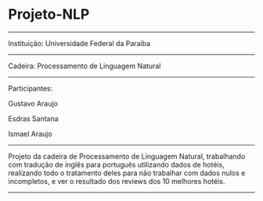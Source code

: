 # Projeto-NLP
** **
Instituição: Universidade Federal da Paraíba

** **
Cadeira: Processamento de Linguagem Natural

** **
Participantes:

Gustavo Araujo


Esdras Santana


Ismael Araujo

** **
Projeto da cadeira de Processamento de Linguagem Natural, trabalhando com tradução de inglês para português utilizando dados de hotéis,
realizando todo o tratamento deles para não trabalhar com dados nulos e incompletos, e ver o resultado dos reviews dos 10 melhores hotéis.
** **
